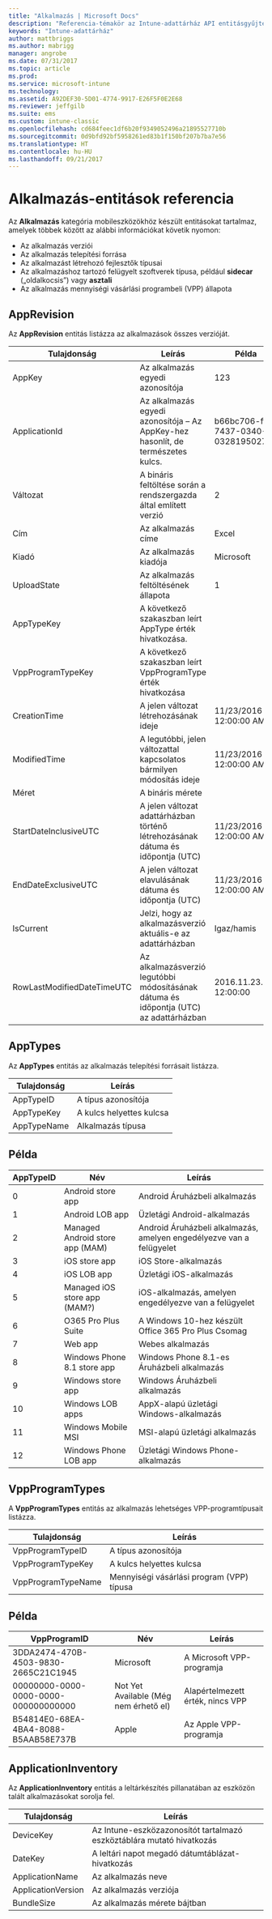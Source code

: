 ```yaml
---
title: "Alkalmazás | Microsoft Docs"
description: "Referencia-témakör az Intune-adattárház API entitásgyűjteményeiben található Alkalmazás kategóriához."
keywords: "Intune-adattárház"
author: mattbriggs
ms.author: mabrigg
manager: angrobe
ms.date: 07/31/2017
ms.topic: article
ms.prod: 
ms.service: microsoft-intune
ms.technology: 
ms.assetid: A92DEF30-5D01-4774-9917-E26F5F0E2E68
ms.reviewer: jeffgilb
ms.suite: ems
ms.custom: intune-classic
ms.openlocfilehash: cd684feec1df6b20f9349052496a21895527710b
ms.sourcegitcommit: 0d9bfd92bf5958261ed83b1f150bf207b7ba7e56
ms.translationtype: HT
ms.contentlocale: hu-HU
ms.lasthandoff: 09/21/2017
---
```

# <a name="reference-for-application-entities"></a>Alkalmazás-entitások referencia

Az **Alkalmazás** kategória mobileszközökhöz készült entitásokat tartalmaz, amelyek többek között az alábbi információkat követik nyomon:

  -  Az alkalmazás verziói
  -  Az alkalmazás telepítési forrása
  -  Az alkalmazást létrehozó fejlesztők típusai
  -  Az alkalmazáshoz tartozó felügyelt szoftverek típusa, például **sidecar** („oldalkocsis”) vagy **asztali**
  -  Az alkalmazás mennyiségi vásárlási programbeli (VPP) állapota

## <a name="apprevision"></a>AppRevision

Az **AppRevision** entitás listázza az alkalmazások összes verzióját.

| Tulajdonság  | Leírás | Példa |
|---------|------------|--------|
| AppKey |Az alkalmazás egyedi azonosítója |123 |
| ApplicationId |Az alkalmazás egyedi azonosítója – Az AppKey-hez hasonlít, de természetes kulcs. |b66bc706-ffff-7437-0340-032819502773 |
| Változat |A bináris feltöltése során a rendszergazda által említett verzió |2 |
| Cím |Az alkalmazás címe |Excel |
| Kiadó |Az alkalmazás kiadója |Microsoft |
| UploadState |Az alkalmazás feltöltésének állapota |1 |
| AppTypeKey |A következő szakaszban leírt AppType érték hivatkozása. | |
| VppProgramTypeKey |A következő szakaszban leírt VppProgramType érték hivatkozása | |
| CreationTime |A jelen változat létrehozásának ideje |11/23/2016 12:00:00 AM |
| ModifiedTime |A legutóbbi, jelen változattal kapcsolatos bármilyen módosítás ideje |11/23/2016 12:00:00 AM |
| Méret |A bináris mérete | |
| StartDateInclusiveUTC |A jelen változat adattárházban történő létrehozásának dátuma és időpontja (UTC) |11/23/2016 12:00:00 AM |
| EndDateExclusiveUTC |A jelen változat elavulásának dátuma és időpontja (UTC) |11/23/2016 12:00:00 AM |
| IsCurrent |Jelzi, hogy az alkalmazásverzió aktuális-e az adattárházban |Igaz/hamis |
| RowLastModifiedDateTimeUTC |Az alkalmazásverzió legutóbbi módosításának dátuma és időpontja (UTC) az adattárházban |2016.11.23. 12:00:00 |

## <a name="apptypes"></a>AppTypes

Az **AppTypes** entitás az alkalmazás telepítési forrásait listázza.

| Tulajdonság  | Leírás |
|---------|------------|
| AppTypeID |A típus azonosítója |
| AppTypeKey |A kulcs helyettes kulcsa |
| AppTypeName |Alkalmazás típusa |

## <a name="example"></a>Példa

| AppTypeID  | Név | Leírás |
|---------|------------|--------|
| 0 |Android store app |Android Áruházbeli alkalmazás |
| 1 |Android LOB app |Üzletági Android-alkalmazás |
| 2 |Managed Android store app (MAM) |Android Áruházbeli alkalmazás, amelyen engedélyezve van a felügyelet |
| 3 |iOS store app |iOS Store-alkalmazás |
| 4 |iOS LOB app |Üzletági iOS-alkalmazás |
| 5 |Managed iOS store app (MAM?) |iOS-alkalmazás, amelyen engedélyezve van a felügyelet |
| 6 |O365 Pro Plus Suite |A Windows 10-hez készült Office 365 Pro Plus Csomag |
| 7 |Web app |Webes alkalmazás |
| 8 |Windows Phone 8.1 store app |Windows Phone 8.1-es Áruházbeli alkalmazás |
| 9 |Windows store app |Windows Áruházbeli alkalmazás |
| 10 |Windows LOB apps |AppX-alapú üzletági Windows-alkalmazás |
| 11 |Windows Mobile MSI |MSI-alapú üzletági alkalmazás |
| 12 |Windows Phone LOB app |Üzletági Windows Phone-alkalmazás |


## <a name="vppprogramtypes"></a>VppProgramTypes

A **VppProgramTypes** entitás az alkalmazás lehetséges VPP-programtípusait listázza.

| Tulajdonság  | Leírás |
|---------|------------|
| VppProgramTypeID |A típus azonosítója |
| VppProgramTypeKey |A kulcs helyettes kulcsa |
| VppProgramTypeName |Mennyiségi vásárlási program (VPP) típusa |

## <a name="example"></a>Példa

| VppProgramID  | Név | Leírás |
|---------|------------|--------|
| 3DDA2474-470B-4503-9830-2665C21C1945 |Microsoft |A Microsoft VPP-programja |
| 00000000-0000-0000-0000-000000000000 |Not Yet Available (Még nem érhető el) |Alapértelmezett érték, nincs VPP |
| B54814E0-68EA-4BA4-8088-B5AAB58E737B |Apple |Az Apple VPP-programja |



## <a name="applicationinventory"></a>ApplicationInventory

Az **ApplicationInventory** entitás a leltárkészítés pillanatában az eszközön talált alkalmazásokat sorolja fel.

| Tulajdonság  | Leírás |
|---------|------------|
| DeviceKey |Az Intune-eszközazonosítót tartalmazó eszköztáblára mutató hivatkozás |
| DateKey |A leltári napot megadó dátumtáblázat-hivatkozás |
| ApplicationName |Az alkalmazás neve |
| ApplicationVersion |Az alkalmazás verziója |
| BundleSize |Az alkalmazás mérete bájtban |

